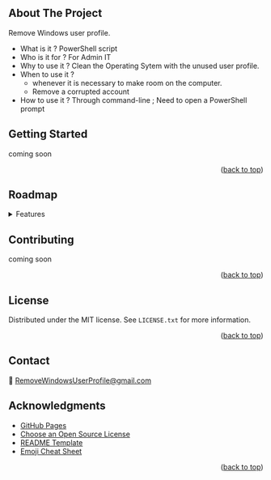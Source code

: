 <!-- Back to top link -->
<a name="readme-top"></a>
<!--

<!-- ABOUT THE PROJECT -->
## About The Project
Remove Windows user profile.

* What is it ?
PowerShell script
* Who is it for ?
For Admin IT
* Why to use it ?
Clean the Operating Sytem with the unused user profile.
* When to use it ?
    - whenever it is necessary to make room on the computer.
    - Remove a corrupted account
* How to use it ?
Through command-line ; Need to open a PowerShell prompt

<!-- GETTING STARTED -->
## Getting Started
coming soon

 <p align="right">(<a href="#readme-top">back to top</a>)</p>

<!-- ROADMAP -->
## Roadmap 

<details>
<summary> Features </summary>

- [ ] feature-100
- [ ] feature-101
- [ ] feature-111

</details>

 



<!-- CONTRIBUTING -->
## Contributing
coming soon

<p align="right">(<a href="#readme-top">back to top</a>)</p>


<!-- LICENSE -->
## License

Distributed under the MIT license. See `LICENSE.txt` for more information.

<p align="right">(<a href="#readme-top">back to top</a>)</p>


<!-- CONTACT -->
## Contact

:e-mail: RemoveWindowsUserProfile@gmail.com


<!-- ACKNOWLEDGMENTS -->
## Acknowledgments
* [GitHub Pages](https://pages.github.com)
* [Choose an Open Source License](https://choosealicense.com)
* [README Template](https://github.com/othneildrew/Best-README-Template)
* [Emoji Cheat Sheet](https://github.com/ikatyang/emoji-cheat-sheet)

<p align="right">(<a href="#readme-top">back to top</a>)</p>
